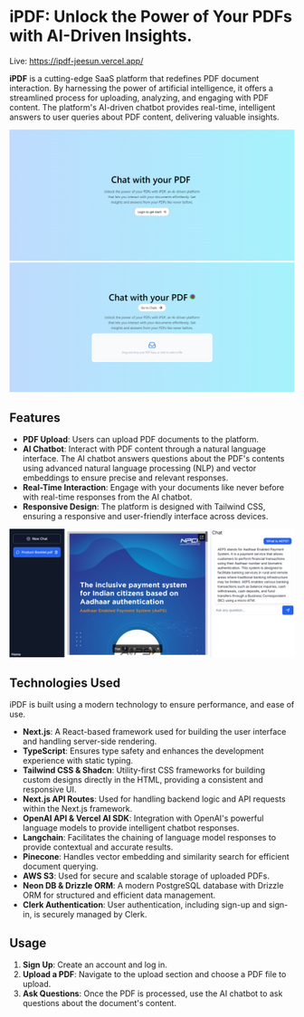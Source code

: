 # iPDF: Unlock the Power of Your PDFs with AI-Driven Insights.
Live: https://ipdf-jeesun.vercel.app/

**iPDF** is a cutting-edge SaaS platform that redefines PDF document interaction. By harnessing the power of artificial intelligence, it offers a streamlined process for uploading, analyzing, and engaging with PDF content. The platform's AI-driven chatbot provides real-time, intelligent answers to user queries about PDF content, delivering valuable insights.

![iPDF Home Page](./public/images/home.png)
![iPDF Logged In Page](./public/images/loggedin.png)

## Features

- **PDF Upload**: Users can upload PDF documents to the platform.
- **AI Chatbot**: Interact with PDF content through a natural language interface. The AI chatbot answers questions about the PDF's contents using advanced natural language processing (NLP) and vector embeddings to ensure precise and relevant responses.
- **Real-Time Interaction**: Engage with your documents like never before with real-time responses from the AI chatbot.
- **Responsive Design**: The platform is designed with Tailwind CSS, ensuring a responsive and user-friendly interface across devices.

![iPDF Chat Page](./public/images/chats.png)

## Technologies Used

iPDF is built using a modern technology to ensure performance, and ease of use.

- **Next.js**: A React-based framework used for building the user interface and handling server-side rendering.
- **TypeScript**: Ensures type safety and enhances the development experience with static typing.
- **Tailwind CSS & Shadcn**: Utility-first CSS frameworks for building custom designs directly in the HTML, providing a consistent and responsive UI.
- **Next.js API Routes**: Used for handling backend logic and API requests within the Next.js framework.
- **OpenAI API & Vercel AI SDK**: Integration with OpenAI's powerful language models to provide intelligent chatbot responses.
- **Langchain**: Facilitates the chaining of language model responses to provide contextual and accurate results.
- **Pinecone**: Handles vector embedding and similarity search for efficient document querying.
- **AWS S3**: Used for secure and scalable storage of uploaded PDFs.
- **Neon DB & Drizzle ORM**: A modern PostgreSQL database with Drizzle ORM for structured and efficient data management.
- **Clerk Authentication**: User authentication, including sign-up and sign-in, is securely managed by Clerk.

## Usage

1. **Sign Up**: Create an account and log in.
2. **Upload a PDF**: Navigate to the upload section and choose a PDF file to upload.
3. **Ask Questions**: Once the PDF is processed, use the AI chatbot to ask questions about the document's content.


